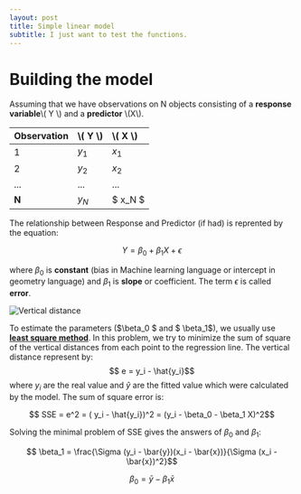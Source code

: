 ```yaml
---
layout: post
title: Simple linear model
subtitle: I just want to test the functions.
---
```


# Building the model

Assuming that we have observations on N objects consisting of a **response variable**\\( Y \\) and a **predictor** \\(X\\).

| Observation | \\( Y \\) | \\( X \\)|
| :------ |:--- | :--- |
| 1 | $y_1$ | $x_1$ |
| 2 | $y_2$ | $x_2$ |
| ... | ... | ... |
| **N** |$y_N$  | $ x_N $ |

The relationship between Response and Predictor (if had) is reprented by the equation:

$$ Y = \beta_0 + \beta_1 X + \epsilon $$

where $\beta_0$ is **constant** (bias in Machine learning language or intercept in geometry language) and $\beta_1$ is **slope** or coefficient. The term $\epsilon$ is called **error**.

![Vertical distance](http://www.sharetechnote.com/image/EngMath_LeastSquare_Calculus_01.png)

To estimate the parameters ($\beta_0 $ and $ \beta_1$), we usually use [**least square method**](https://en.wikipedia.org/wiki/Least_squares). In this problem, we try to minimize the sum of square of the vertical distances from each point to the regression line. The vertical distance represent by:
$$ e = y_i - \hat{y_i}$$
where $y_i$ are the real value and $\hat{y}$ are the fitted value which were calculated by the model. The sum of square error is:

$$ SSE = e^2 = ( y_i - \hat{y_i})^2 = (y_i - \beta_0 - \beta_1 X)^2$$

Solving the minimal problem of SSE gives the answers of $\beta_0$ and $\beta_1$:

$$ \beta_1 = \frac{\Sigma (y_i - \bar{y})(x_i - \bar{x})}{\Sigma (x_i - \bar{x})^2}$$ 

$$ \beta_0 = \bar{y} - \beta_1 \bar{x}$$